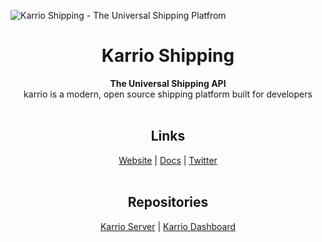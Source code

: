 ![Karrio Shipping - The Universal Shipping Platfrom](https://raw.githubusercontent.com/karrioapi/karrio-dashboard/main/screenshots/dashboard.png)

<div align="center">
  <h1>Karrio Shipping</h1>
</div>

<div align="center">
  <strong>The Universal Shipping API</strong>
</div>

<div align="center">
  karrio is a modern, open source shipping platform built for developers
</div>

<br>

<div align="center">
  <h2>Links</h1>
</div>

<div align="center">
  <a href="https://karrio.io/">Website</a>
  <span> | </span>
  <a href="https://docs.karrio.io">Docs</a>
  <span> | </span>
  <a href="https://twitter.com/karrioapi">Twitter</a>
</div>

<br>

<div align="center">
  <h2>Repositories</h1>
</div>

<div align="center">
  <a href="https://github.com/karrioapi/karrio">Karrio Server</a>
  <span>  |  </span>
  <a href="https://github.com/karrioapi/karrio-dashboard">Karrio Dashboard</a>
</div>
